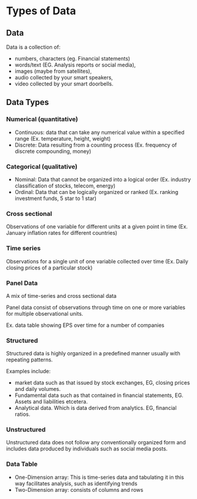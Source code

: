 # Types of Data

## Data

Data is a collection of:
- numbers, characters (eg. Financial statements)
- words/text (EG. Analysis reports or social media),
- images (maybe from satellites),
- audio collected by your smart speakers,
- video collected by your smart doorbells.


## Data Types

### Numerical (quantitative)

- Continuous: data that can take any numerical value within a specified range (Ex. temperature, height, weight)
- Discrete: Data resulting from a counting process (Ex. frequency of discrete compounding, money)

### Categorical (qualitative)

- Nominal: Data that cannot be organized into a logical order (Ex. industry classification of stocks, telecom, energy)
- Ordinal: Data that can be logically organized or ranked (Ex. ranking investment funds, 5 star to 1 star)

### Cross sectional

Observations of one variable for different units at a given point in time (Ex. January inflation rates for different countries)

### Time series

Observations for a single unit of one variable collected over time (Ex. Daily closing prices of a particular stock)

### Panel Data

A mix of time-series and cross sectional data

Panel data consist of observations through time on one or more variables for multiple observational units. 

Ex. data table showing EPS over time for a number of companies

### Structured

Structured data is highly organized in a predefined manner usually with repeating patterns.

Examples include:
- market data such as that issued by stock exchanges, EG, closing prices and daily volumes.
- Fundamental data such as that contained in financial statements, EG. Assets and liabilities etcetera.
- Analytical data. Which is data derived from analytics. EG, financial ratios.

### Unstructured

Unstructured data does not follow any conventionally organized form and includes data produced by individuals such as social media posts.

### Data Table

- One-Dimension array: This is time-series data and tabulating it in this way facilitates analysis, such as identifying trends
- Two-Dimension array: consists of columns and rows
